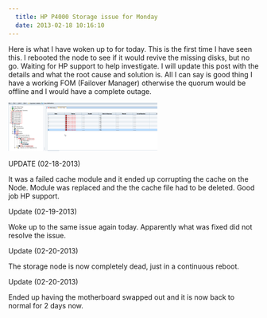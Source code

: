 ```yaml
---
  title: HP P4000 Storage issue for Monday
  date: 2013-02-18 10:16:10
---
```


Here is what I have woken up to for today. This is the first time I have
seen this. I rebooted the node to see if it would revive the missing
disks, but no go. Waiting for HP support to help investigate. I will
update this post with the details and what the root cause and solution
is. All I can say is good thing I have a working FOM (Failover Manager)
otherwise the quorum would be offline and I would have a complete
outage.

![08-16-13](../../assets/08-16-13-300x97.png)

UPDATE (02-18-2013)

It was a failed cache module and it ended up corrupting the cache on the
Node. Module was replaced and the the cache file had to be deleted. Good
job HP support.

Update (02-19-2013)

Woke up to the same issue again today. Apparently what was fixed did not
resolve the issue.

Update (02-20-2013)

The storage node is now completely dead, just in a continuous reboot.

Update (02-20-2013)

Ended up having the motherboard swapped out and it is now back to normal
for 2 days now.
